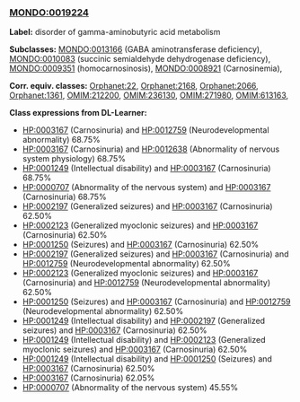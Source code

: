 
### [MONDO:0019224](http://purl.obolibrary.org/obo/MONDO_0019224)
**Label:** disorder of gamma-aminobutyric acid metabolism

**Subclasses:** [MONDO:0013166](http://purl.obolibrary.org/obo/MONDO_0013166) (GABA aminotransferase deficiency), [MONDO:0010083](http://purl.obolibrary.org/obo/MONDO_0010083) (succinic semialdehyde dehydrogenase deficiency), [MONDO:0009351](http://purl.obolibrary.org/obo/MONDO_0009351) (homocarnosinosis), [MONDO:0008921](http://purl.obolibrary.org/obo/MONDO_0008921) (Carnosinemia), 

**Corr. equiv. classes:** [Orphanet:22](http://www.orpha.net/ORDO/Orphanet_22), [Orphanet:2168](http://www.orpha.net/ORDO/Orphanet_2168), [Orphanet:2066](http://www.orpha.net/ORDO/Orphanet_2066), [Orphanet:1361](http://www.orpha.net/ORDO/Orphanet_1361), [OMIM:212200](http://purl.obolibrary.org/obo/OMIM_212200), [OMIM:236130](http://purl.obolibrary.org/obo/OMIM_236130), [OMIM:271980](http://purl.obolibrary.org/obo/OMIM_271980), [OMIM:613163](http://purl.obolibrary.org/obo/OMIM_613163), 

**Class expressions from DL-Learner:**

- [HP:0003167](http://purl.obolibrary.org/obo/HP_0003167) (Carnosinuria) and [HP:0012759](http://purl.obolibrary.org/obo/HP_0012759) (Neurodevelopmental abnormality) 68.75%
- [HP:0003167](http://purl.obolibrary.org/obo/HP_0003167) (Carnosinuria) and [HP:0012638](http://purl.obolibrary.org/obo/HP_0012638) (Abnormality of nervous system physiology) 68.75%
- [HP:0001249](http://purl.obolibrary.org/obo/HP_0001249) (Intellectual disability) and [HP:0003167](http://purl.obolibrary.org/obo/HP_0003167) (Carnosinuria) 68.75%
- [HP:0000707](http://purl.obolibrary.org/obo/HP_0000707) (Abnormality of the nervous system) and [HP:0003167](http://purl.obolibrary.org/obo/HP_0003167) (Carnosinuria) 68.75%
- [HP:0002197](http://purl.obolibrary.org/obo/HP_0002197) (Generalized seizures) and [HP:0003167](http://purl.obolibrary.org/obo/HP_0003167) (Carnosinuria) 62.50%
- [HP:0002123](http://purl.obolibrary.org/obo/HP_0002123) (Generalized myoclonic seizures) and [HP:0003167](http://purl.obolibrary.org/obo/HP_0003167) (Carnosinuria) 62.50%
- [HP:0001250](http://purl.obolibrary.org/obo/HP_0001250) (Seizures) and [HP:0003167](http://purl.obolibrary.org/obo/HP_0003167) (Carnosinuria) 62.50%
- [HP:0002197](http://purl.obolibrary.org/obo/HP_0002197) (Generalized seizures) and [HP:0003167](http://purl.obolibrary.org/obo/HP_0003167) (Carnosinuria) and [HP:0012759](http://purl.obolibrary.org/obo/HP_0012759) (Neurodevelopmental abnormality) 62.50%
- [HP:0002123](http://purl.obolibrary.org/obo/HP_0002123) (Generalized myoclonic seizures) and [HP:0003167](http://purl.obolibrary.org/obo/HP_0003167) (Carnosinuria) and [HP:0012759](http://purl.obolibrary.org/obo/HP_0012759) (Neurodevelopmental abnormality) 62.50%
- [HP:0001250](http://purl.obolibrary.org/obo/HP_0001250) (Seizures) and [HP:0003167](http://purl.obolibrary.org/obo/HP_0003167) (Carnosinuria) and [HP:0012759](http://purl.obolibrary.org/obo/HP_0012759) (Neurodevelopmental abnormality) 62.50%
- [HP:0001249](http://purl.obolibrary.org/obo/HP_0001249) (Intellectual disability) and [HP:0002197](http://purl.obolibrary.org/obo/HP_0002197) (Generalized seizures) and [HP:0003167](http://purl.obolibrary.org/obo/HP_0003167) (Carnosinuria) 62.50%
- [HP:0001249](http://purl.obolibrary.org/obo/HP_0001249) (Intellectual disability) and [HP:0002123](http://purl.obolibrary.org/obo/HP_0002123) (Generalized myoclonic seizures) and [HP:0003167](http://purl.obolibrary.org/obo/HP_0003167) (Carnosinuria) 62.50%
- [HP:0001249](http://purl.obolibrary.org/obo/HP_0001249) (Intellectual disability) and [HP:0001250](http://purl.obolibrary.org/obo/HP_0001250) (Seizures) and [HP:0003167](http://purl.obolibrary.org/obo/HP_0003167) (Carnosinuria) 62.50%
- [HP:0003167](http://purl.obolibrary.org/obo/HP_0003167) (Carnosinuria) 62.05%
- [HP:0000707](http://purl.obolibrary.org/obo/HP_0000707) (Abnormality of the nervous system) 45.55%


